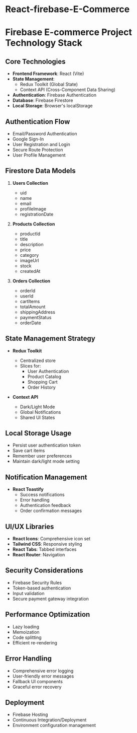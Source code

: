 # React-firebase-E-Commerce
# Firebase E-commerce Project Technology Stack

## Core Technologies
- **Frontend Framework**: React (Vite)
- **State Management**: 
  - Redux Toolkit (Global State)
  - Context API (Cross-Component Data Sharing)
- **Authentication**: Firebase Authentication
- **Database**: Firebase Firestore
- **Local Storage**: Browser's localStorage

## Authentication Flow
- Email/Password Authentication
- Google Sign-In
- User Registration and Login
- Secure Route Protection
- User Profile Management

## Firestore Data Models
1. **Users Collection**
   - uid
   - name
   - email
   - profileImage
   - registrationDate

2. **Products Collection**
   - productId
   - title
   - description
   - price
   - category
   - imageUrl
   - stock
   - createdAt

3. **Orders Collection**
   - orderId
   - userId
   - cartItems
   - totalAmount
   - shippingAddress
   - paymentStatus
   - orderDate

## State Management Strategy
- **Redux Toolkit**
  - Centralized store
  - Slices for:
    - User Authentication
    - Product Catalog
    - Shopping Cart
    - Order History

- **Context API**
  - Dark/Light Mode
  - Global Notifications
  - Shared UI States

## Local Storage Usage
- Persist user authentication token
- Save cart items
- Remember user preferences
- Maintain dark/light mode setting

## Notification Management
- **React Toastify**
  - Success notifications
  - Error handling
  - Authentication feedback
  - Order confirmation messages

## UI/UX Libraries
- **React Icons**: Comprehensive icon set
- **Tailwind CSS**: Responsive styling
- **React Tabs**: Tabbed interfaces
- **React Router**: Navigation

## Security Considerations
- Firebase Security Rules
- Token-based authentication
- Input validation
- Secure payment gateway integration

## Performance Optimization
- Lazy loading
- Memoization
- Code splitting
- Efficient re-rendering

## Error Handling
- Comprehensive error logging
- User-friendly error messages
- Fallback UI components
- Graceful error recovery

## Deployment
- Firebase Hosting
- Continuous Integration/Deployment
- Environment configuration management
